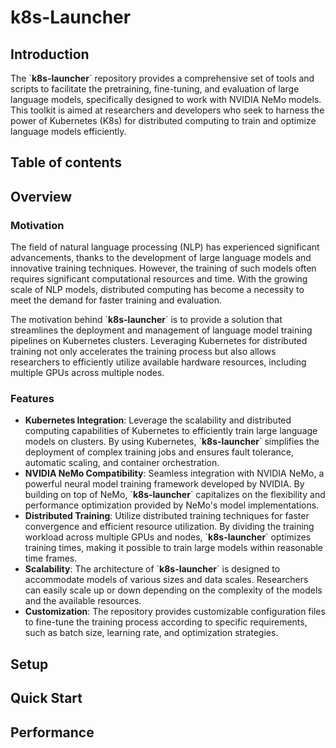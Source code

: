 # k8s-Launcher

## Introduction

The \`**k8s-launcher**\` repository provides a comprehensive set of tools and scripts to facilitate the pretraining, fine-tuning, and evaluation of large language models, specifically designed to work with NVIDIA NeMo models. This toolkit is aimed at researchers and developers who seek to harness the power of Kubernetes (K8s) for distributed computing to train and optimize language models efficiently.

## Table of contents

## Overview

### Motivation

The field of natural language processing (NLP) has experienced significant advancements, thanks to the development of large language models and innovative training techniques. However, the training of such models often requires significant computational resources and time. With the growing scale of NLP models, distributed computing has become a necessity to meet the demand for faster training and evaluation.

The motivation behind \`**k8s-launcher**\` is to provide a solution that streamlines the deployment and management of language model training pipelines on Kubernetes clusters. Leveraging Kubernetes for distributed training not only accelerates the training process but also allows researchers to efficiently utilize available hardware resources, including multiple GPUs across multiple nodes.

### Features

* **Kubernetes Integration**: Leverage the scalability and distributed computing capabilities of Kubernetes to efficiently train large language models on clusters. By using Kubernetes, \`**k8s-launcher**\` simplifies the deployment of complex training jobs and ensures fault tolerance, automatic scaling, and container orchestration.
* **NVIDIA NeMo Compatibility**: Seamless integration with NVIDIA NeMo, a powerful neural model training framework developed by NVIDIA. By building on top of NeMo, \`**k8s-launcher**\` capitalizes on the flexibility and performance optimization provided by NeMo's model implementations.
* **Distributed Training**: Utilize distributed training techniques for faster convergence and efficient resource utilization. By dividing the training workload across multiple GPUs and nodes, \`**k8s-launcher**\` optimizes training times, making it possible to train large models within reasonable time frames.
* **Scalability**: The architecture of \`**k8s-launcher**\` is designed to accommodate models of various sizes and data scales. Researchers can easily scale up or down depending on the complexity of the models and the available resources.
* **Customization**: The repository provides customizable configuration files to fine-tune the training process according to specific requirements, such as batch size, learning rate, and optimization strategies.

## Setup

## Quick Start

## Performance
